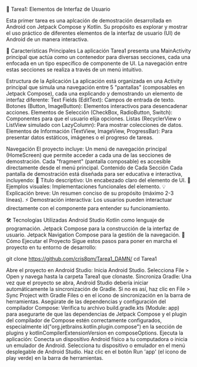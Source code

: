 🚀 Tarea1: Elementos de Interfaz de Usuario

Esta primer tarea es una aplcación de demostración desarrollada en Android con Jetpack Compose y Kotlin. Su propósito es explorar y mostrar el uso práctico de diferentes elementos de la interfaz de usuario (UI) de Android de un manera interactiva.

🌟 Características Principales
La aplicación Tarea1 presenta una MainActivity principal que actúa como un contenedor para diversas secciones, cada una enfocada en un tipo específico de componente de UI. La navegación entre estas secciones se realiza a través de un menú intuitivo.


Estructura de la Aplicación
La aplicación está organizada en una Activity principal que simula una navegación entre 5 "pantallas" (composables en Jetpack Compose), cada una explicando y demostrando un elemento de interfaz diferente:
Text Fields (EditText): Campos de entrada de texto.
Botones (Button, ImageButton): Elementos interactivos para desencadenar acciones.
Elementos de Selección (CheckBox, RadioButton, Switch): Componentes para que el usuario elija opciones.
Listas (RecyclerView o ListView simulado con LazyColumn): Para mostrar colecciones de datos.
Elementos de Información (TextView, ImageView, ProgressBar): Para presentar datos estáticos, imágenes o el progreso de tareas.


Navegación
El proyecto incluye:
Un menú de navegación principal (HomeScreen) que permite acceder a cada una de las secciones de demostración.
Cada "fragment" (pantalla composable) es accesible directamente desde el menú principal.
Contenido de Cada Sección
Cada pantalla de demostración está diseñada para ser educativa e interactiva, incluyendo:
📝 Título descriptivo: Un encabezado claro del elemento de UI.
🎨 Ejemplos visuales: Implementaciones funcionales del elemento.
💡 Explicación breve: Un resumen conciso de su propósito (máximo 2-3 líneas).
⚡ Demostración interactiva: Los usuarios pueden interactuar directamente con el componente para entender su funcionamiento.


🛠️ Tecnologías Utilizadas
Android Studio
Kotlin como lenguaje de programación.
Jetpack Compose para la construcción de la interfaz de usuario.
Jetpack Navigation Compose para la gestión de la navegación.
🚀 Cómo Ejecutar el Proyecto
Sigue estos pasos para poner en marcha el proyecto en tu entorno de desarrollo:

git clone https://github.com/cris8pm/Tarea1_DAMN/
cd Tarea1

Abre el proyecto en Android Studio:
Inicia Android Studio.
Selecciona File > Open y navega hasta la carpeta Tarea1 que clonaste.
Sincroniza Gradle:
Una vez que el proyecto se abra, Android Studio debería iniciar automáticamente la sincronización de Gradle. Si no es así, haz clic en File > Sync Project with Gradle Files o en el icono de sincronización en la barra de herramientas.
Asegúrate de las dependencias y configuración del compilador Compose:
Verifica tu archivo build.gradle.kts (Module: app) para asegurarte de que las dependencias de Jetpack Compose y el plugin del compilador de Compose estén correctamente configurados, especialmente id("org.jetbrains.kotlin.plugin.compose") en la sección de plugins y kotlinCompilerExtensionVersion en composeOptions.
Ejecuta la aplicación:
Conecta un dispositivo Android físico a tu computadora o inicia un emulador de Android.
Selecciona tu dispositivo o emulador en el menú desplegable de Android Studio.
Haz clic en el botón Run 'app' (el icono de play verde) en la barra de herramientas.
